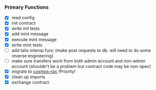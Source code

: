 ### Primary Functions
- [x] read config
- [x] init contract
- [x] write init tests
- [x] add mint message
- [x] execute mint message
- [x] write mint tests
- [ ] add talis interop func (make post requests to db. will need to do some reverse engineering)
- [ ] make sure transfers work from both admin account and non-admin account (shouldn't be a problem but contract code may be non-spec)
- [x] migrate to [cosmos-rpc](https://github.com/Rhaki/cosmos-grpc-client/) !Priority! 
- [x] clean up imports
- [x] exchange contract

